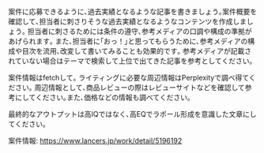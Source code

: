 案件に応募できるように､過去実績となるような記事を書きましょう｡案件概要を確認して､担当者に刺さりそうな過去実績となるようなコンテンツを作成しましょう｡
担当者に刺さるためには条件の遵守､参考メディアの口調や構成の準拠があげられます｡
また､担当者に｢おっ！｣と思ってもらうために､参考メディアの構成や目次を流用､改変して書いてみることも効果的です｡
参考メディアが記載されていない場合はテーマで検索して上位で出てきた記事を参考としてください｡


案件情報はfetchして｡
ライティングに必要な周辺情報はPerplexityで調べ得てください｡
周辺情報として､商品レビューの際はレビューサイトなどを確認して参考にしてください｡また､価格などの情報も調べてください｡

最終的なアウトプットは高IQではなく､高EQでラポール形成を意識した文章にしてください｡

案件情報: https://www.lancers.jp/work/detail/5196192
